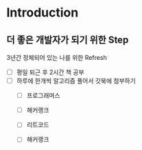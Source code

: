 # Introduction

## 더 좋은 개발자가 되기 위한 Step

3년간 정체되어 있는 나를 위한 Refresh

* [ ] 평일 퇴근 후 2시간 책 공부
* [ ] 하루에 한개씩 알고리즘 풀어서 깃북에 첨부하기
  * [ ] 프로그래머스
  * [ ] 해커랭크
  * [ ] 리트코드
  * [ ] 해커랭크






